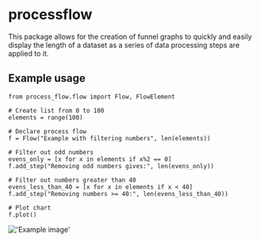# processflow

This package allows for the creation of funnel graphs
to quickly and easily display the length of a dataset
as a series of data processing steps are applied to it.

## Example usage

```
from process_flow.flow import Flow, FlowElement

# Create list from 0 to 100
elements = range(100)

# Declare process flow
f = Flow("Example with filtering numbers", len(elements))

# Filter out odd numbers
evens_only = [x for x in elements if x%2 == 0]
f.add_step("Removing odd numbers gives:", len(evens_only))

# Filter out numbers greater than 40
evens_less_than_40 = [x for x in elements if x < 40]
f.add_step("Removing numbers >= 40:", len(evens_less_than_40))

# Plot chart
f.plot()
```

!['Example image'](https://github.com/LeviWadd/process_flow/raw/master/images/example.JPG)